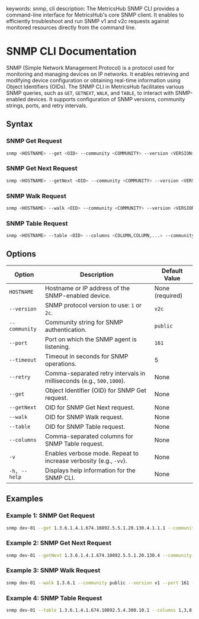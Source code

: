 keywords: snmp, cli
description: The MetricsHub SNMP CLI provides a command-line interface for MetricsHub's core SNMP client. It enables to efficiently troubleshoot and run SNMP v1 and v2c requests against monitored resources directly from the command line.

# SNMP CLI Documentation

SNMP (Simple Network Management Protocol) is a protocol used for monitoring and managing devices on IP networks. It enables retrieving and modifying device configuration or obtaining real-time information using Object Identifiers (OIDs).
The SNMP CLI in MetricsHub facilitates various SNMP queries, such as `GET`, `GETNEXT`, `WALK`, and `TABLE`, to interact with SNMP-enabled devices. It supports configuration of SNMP versions, community strings, ports, and retry intervals.

## Syntax
### SNMP Get Request

```bash
snmp <HOSTNAME> --get <OID> --community <COMMUNITY> --version <VERSION> --port <PORT> --timeout <TIMEOUT> --retry <INTERVAL1>,<INTERVAL2>,...
```

### SNMP Get Next Request

```bash
snmp <HOSTNAME> --getNext <OID> --community <COMMUNITY> --version <VERSION> --port <PORT> --timeout <TIMEOUT> --retry <INTERVAL1>,<INTERVAL2>,...
```

### SNMP Walk Request

```bash
snmp <HOSTNAME> --walk <OID> --community <COMMUNITY> --version <VERSION> --port <PORT> --timeout <TIMEOUT> --retry <INTERVAL1>,<INTERVAL2>,...
```

### SNMP Table Request

```bash
snmp <HOSTNAME> --table <OID> --columns <COLUMN,COLUMN,...> --community <COMMUNITY> --version <VERSION> --port <PORT> --timeout <TIMEOUT> --retry <INTERVAL1>,<INTERVAL2>,...
```

## Options

| Option        | Description                                                         | Default Value   |
| ------------- | ------------------------------------------------------------------- | --------------- |
| `HOSTNAME`    | Hostname or IP address of the SNMP-enabled device.                  | None (required) |
| `--version`   | SNMP protocol version to use: `1` or `2c`.                          | `v2c`           |
| `--community` | Community string for SNMP authentication.                           | `public`        |
| `--port`      | Port on which the SNMP agent is listening.                          | `161`           |
| `--timeout`   | Timeout in seconds for SNMP operations.                             | 5               |
| `--retry`     | Comma-separated retry intervals in milliseconds (e.g., `500,1000`). | None            |
| `--get`       | Object Identifier (OID) for SNMP Get request.                       | None            |
| `--getNext`   | OID for SNMP Get Next request.                                      | None            |
| `--walk`      | OID for SNMP Walk request.                                          | None            |
| `--table`     | OID for SNMP Table request.                                         | None            |
| `--columns`   | Comma-separated columns for SNMP Table request.                     | None            |
| `-v`          | Enables verbose mode. Repeat to increase verbosity (e.g., `-vv`).   | None            |
| `-h, --help`  | Displays help information for the SNMP CLI.                         | None            |

## Examples

### Example 1: SNMP Get Request

```bash
snmp dev-01 --get 1.3.6.1.4.1.674.10892.5.5.1.20.130.4.1.1.1 --community public --version v2c --port 161 --timeout 60 --retry 500,1000
```

### Example 2: SNMP Get Next Request

```bash
snmp dev-01 --getNext 1.3.6.1.4.1.674.10892.5.5.1.20.130.4 --community public --version v2c --port 161 --timeout 60 --retry 500,1000
```

### Example 3: SNMP Walk Request

```bash
snmp dev-01 --walk 1.3.6.1 --community public --version v1 --port 161 --timeout 60 --retry 500,1000
```

### Example 4: SNMP Table Request

```bash
snmp dev-01 --table 1.3.6.1.4.1.674.10892.5.4.300.10.1 --columns 1,3,8,9,11 --community public --version v1 --port 161 --timeout 60 --retry 500,1000
```